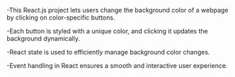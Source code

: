 -This React.js project lets users change the background color of a webpage by clicking on color-specific buttons.

-Each button is styled with a unique color, and clicking it updates the background dynamically.

-React state is used to efficiently manage background color changes.

-Event handling in React ensures a smooth and interactive user experience.
